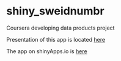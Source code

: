 # shiny_sweidnumbr
Coursera developing data products project

Presentation of this app is located [here](http://rpubs.com/janzzon/ddp_presentation)

The app on shinyApps.io is [here](https://janzzon.shinyapps.io/shiny_sweidnumbr/)
